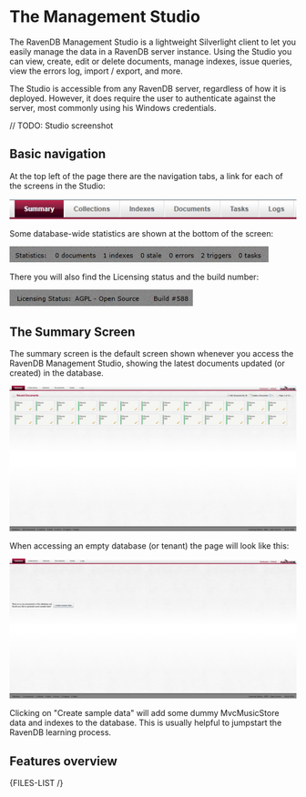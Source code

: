 ﻿# The Management Studio

The RavenDB Management Studio is a lightweight Silverlight client to let you easily manage the data in a RavenDB server instance. Using the Studio you can view, create, edit or delete documents, manage indexes, issue queries, view the errors log, import / export, and more.

The Studio is accessible from any RavenDB server, regardless of how it is deployed. However, it does require the user to authenticate against the server, most commonly using his Windows credentials.

// TODO: Studio screenshot

## Basic navigation

At the top left of the page there are the navigation tabs, a link for each of the screens in the Studio:

![](Images/Base1.PNG)

Some database-wide statistics are shown at the bottom of the screen:

![](Images/Base3.PNG)

There you will also find the Licensing status and the build number:

![](Images/Base4.PNG)

## The Summary Screen

The summary screen is the default screen shown whenever you access the RavenDB Management Studio, showing the latest documents updated (or created) in the database.

![](Images/Summery2.PNG)

When accessing an empty database (or tenant) the page will look like this:

![](Images/Summery1.PNG)

Clicking on "Create sample data" will add some dummy MvcMusicStore data and indexes to the database. This is usually helpful to jumpstart the RavenDB learning process.

## Features overview

{FILES-LIST /}